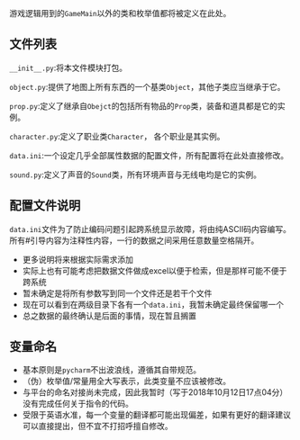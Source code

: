 游戏逻辑用到的`GameMain`以外的类和枚举值都将被定义在此处。

## 文件列表

`__init__.py`:将本文件模块打包。

`object.py`:提供了地图上所有东西的一个基类`Object`，其他子类应当继承于它。

`prop.py`:定义了继承自`Obejct`的包括所有物品的`Prop`类，装备和道具都是它的实例。

`character.py`:定义了职业类`Character`，  各个职业是其实例。

`data.ini`:一个设定几乎全部属性数据的配置文件，所有配置将在此处直接修改。

`sound.py`:定义了声音的`Sound`类，所有环境声音与无线电均是它的实例。

## 配置文件说明

`data.ini`文件为了防止编码问题引起跨系统显示故障，将由纯ASCII码内容编写。所有#引导内容为注释性内容，一行的数据之间采用任意数量空格隔开。

- 更多说明将来根据实际需求添加
- 实际上也有可能考虑把数据文件做成excel以便于检索，但是那样可能不便于跨系统
- 暂未确定是将所有参数写到同一个文件还是若干个文件
- 现在可以看到在两级目录下各有一个`data.ini`，我暂未确定最终保留哪一个
- 总之数据的最终确认是后面的事情，现在暂且搁置

## 变量命名

- 基本原则是`pycharm`不出波浪线，遵循其自带规范。
- （伪）枚举值/常量用全大写表示，此类变量不应该被修改。
- 与平台的命名对接尚未完成，因此我暂时（写于2018年10月12日17点04分）没有完成任何关于指令的代码。
- 受限于英语水准，每一个变量的翻译都可能出现偏差，如果有更好的翻译建议可以直接提出，但不宜不打招呼擅自修改。